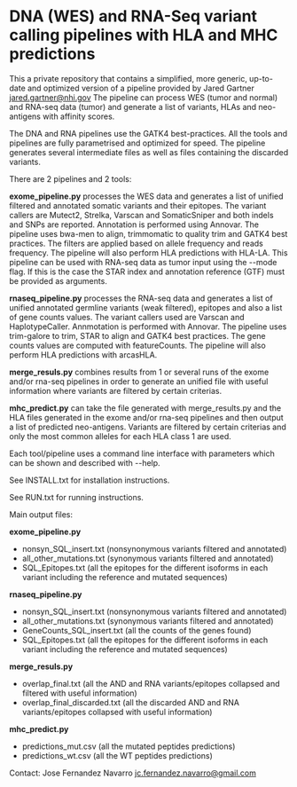 # DNA (WES) and RNA-Seq variant calling pipelines with HLA and MHC predictions
This a private repository that contains a simplified, more generic, up-to-date
and optimized version of a pipeline provided by Jared Gartner <jared.gartner@nhi.gov>
The pipeline can process WES (tumor and normal) and RNA-seq data (tumor)
and generate a list of variants, HLAs and neo-antigens with affinity scores. 

The DNA and RNA pipelines use the GATK4 best-practices.
All the tools and pipelines are fully parametrised and optimized for speed. 
The pipeline generates several intermediate files as well as files containing
the discarded variants.

There are 2 pipelines and 2 tools:

**exome_pipeline.py** processes the WES data and generates a list of unified
filtered and annotated somatic variants and their epitopes. The variant callers
are Mutect2, Strelka, Varscan and SomaticSniper and both indels and SNPs are
reported. Annotation is performed using Annovar. 
The pipeline uses bwa-men to align, trimmomatic to quality trim and GATK4
best practices. The filters are applied based on allele frequency and reads
frequency. The pipeline will also perform HLA predictions with HLA-LA.
This pipeline can be used with RNA-seq data as tumor input using the --mode
flag. If this is the case the STAR index and annotation reference (GTF) must be provided
as arguments.

**rnaseq_pipeline.py** processes the RNA-seq data and generates a list of unified
annotated germline variants (weak filtered), epitopes and also a list of gene counts values. 
The variant callers used are Varscan and HaplotypeCaller. Annmotation is performed with Annovar.
The pipeline uses trim-galore to trim, STAR to align and GATK4 best practices. 
The gene counts values are computed with featureCounts.
The pipeline will also perform HLA predictions with arcasHLA.

**merge_resuls.py** combines results from 1 or several runs of the exome and/or rna-seq
pipelines in order to generate an unified file with useful information where
variants are filtered by certain criterias. 

**mhc_predict.py** can take the file generated with merge_results.py and the HLA files
generated in the exome and/or rna-seq pipelines and then output a list of predicted neo-antigens.
Variants are filtered by certain criterias and only the most common alleles for each HLA class 1
are used. 

Each tool/pipeline uses a command line interface with parameters which
can be shown and described with --help.

See INSTALL.txt for installation instructions. 

See RUN.txt for running instructions.

Main output files:

**exome_pipeline.py** 
- nonsyn_SQL_insert.txt (nonsynonymous variants filtered and annotated)
- all_other_mutations.txt (synonymous variants filtered and annotated)
- SQL_Epitopes.txt (all the epitopes for the different isoforms in each variant including the reference and mutated sequences)

**rnaseq_pipeline.py** 
- nonsyn_SQL_insert.txt (nonsynonymous variants filtered and annotated)
- all_other_mutations.txt (synonymous variants filtered and annotated)
- GeneCounts_SQL_insert.txt (all the counts of the genes found)
- SQL_Epitopes.txt (all the epitopes for the different isoforms in each variant including the reference and mutated sequences)

**merge_resuls.py** 
- overlap_final.txt (all the AND and RNA variants/epitopes collapsed and filtered with useful information)
- overlap_final_discarded.txt (all the discarded AND and RNA variants/epitopes collapsed with useful information)

**mhc_predict.py** 
- predictions_mut.csv (all the mutated peptides predictions)
- predictions_wt.csv (all the WT peptides predictions)

Contact: Jose Fernandez Navarro <jc.fernandez.navarro@gmail.com>


